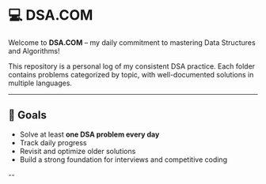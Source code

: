 # 💻 DSA.COM

Welcome to **DSA.COM** – my daily commitment to mastering Data Structures and Algorithms!

This repository is a personal log of my consistent DSA practice. Each folder contains problems categorized by topic, with well-documented solutions in multiple languages.

---

## 🚀 Goals

- Solve at least **one DSA problem every day**
- Track daily progress
- Revisit and optimize older solutions
- Build a strong foundation for interviews and competitive coding

--



